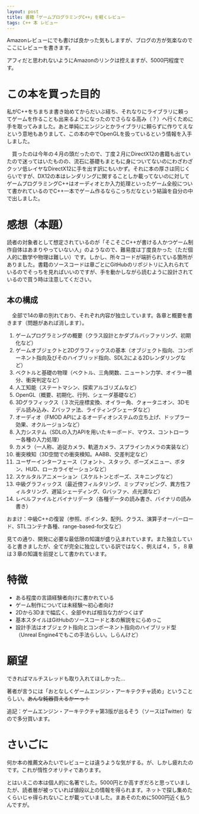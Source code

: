 ```yaml
---
layout: post
title: 書籍「ゲームプログラミングC++」を軽くレビュー
tags: C++ 本 レビュー
---
```

Amazonレビューにでも書けば良かった気もしますが、ブログの方が気楽なのでここにレビューを書きます。

アフィだと思われないようにAmazonのリンクは控えますが、5000円程度です。

# この本を買った目的

私がC++をちまちま書き始めてからだいぶ経ち、それなりにライブラリに頼ってゲームを作ることも出来るようになったのでさらなる高み（？）へ行くために手を取ってみました。あと単純にエンジンとかライブラリに頼らずに作りてえなという意地もありまして、この本の中でOpenGLを扱っているという情報を入手しました。

　買ったのは今年の４月の頭だったので、丁度２月にDirectX12の書籍も出ていたので迷ってはいたものの、流石に基礎もまともに身についてないのにわざわざクッソ低レイヤなDirectX12に手を出す訳にもいかず。それに本の厚さは同じくらいですが、DX12の本はレンダリングに関することしか載ってないのに対してゲームプログラミングC++はオーディオとか入力処理といったゲーム全般について書かれているのでC++一本でゲーム作るならこっちだなという結論を自分の中で出しました。

# 感想（本題）

読者の対象者として想定されているのが「そこそこC++が書ける人かつゲーム制作自体はあまりやっていない人」のようなので、難易度は丁度良かった（ただ個人的に数学や物理は難しい）です。しかし、所々コードが端折られている箇所がありました。書籍のソースコードは章ごとにGitHubのリポジトリに入れられているのでそっちを見ればいいのですが、手を動かしながら読むように設計されているので買う時は注意してください。

## 本の構成

　全部で14の章の別れており、それぞれ内容が独立しています。各章と概要を書きます（問題があれば消します）。

1. ゲームプログラミングの概要（クラス設計とかダブルバッファリング、初期化など）
2. ゲームオブジェクトと2Dグラフィックスの基本（オブジェクト指向、コンポーネント指向及びそのハイブリッド指向、SDL2による2Dレンダリングなど）
3. ベクトルと基礎の物理（ベクトル、三角関数、ニュートン力学、オイラー積分、衝突判定など）
4. 人工知能（ステートマシン、探索アルゴリズムなど）
5. OpenGL（概要、初期化、行列、シェーダ基礎など）
6. 3Dグラフィックス（３次元座標変換、オイラー角、クォータニオン、3Dモデル読み込み、Zバッファ法、ライティングシェーダなど）
7. オーディオ（FMOD APIによるオーディオシステムの立ち上げ、ドップラー効果、オクルージョンなど）
8. 入力システム（SDLの入力APIを用いたキーボード、マウス、コントローラー各種の入力処理）
9. カメラ（一人称、追従カメラ、軌道カメラ、スプラインカメラの実装など）
10. 衝突検知（3D空間での衝突検知。AABB、交差判定など）
11. ユーザーインターフェース（フォント、スタック、ポーズメニュー、ボタン、HUD、ローカライゼーションなど）
12. スケルタルアニメーション（スケルトンとポーズ、スキニングなど）
13. 中級グラフィックス（最近傍フィルタリング、ミップマッピング、異方性フィルタリング、遅延シェーディング、Gバッファ、点光源など）
14. レベルファイルとバイナリデータ（各種データの読み書き、バイナリの読み書き）

おまけ：中級C++の復習（参照、ポインタ、配列、クラス、演算子オーバーロード、STLコンテナ各種、range-based-for文など）



見ての通り、開発に必要な最低限の知識が盛り込まれています。また独立していると書きましたが、全てが完全に独立している訳ではなく、例えば４，５，８章は３章の知識を前提として書かれています。

# 特徴

- ある程度の言語経験者向けに書かれている
- ゲーム制作については未経験～初心者向け
- 2Dから3Dまで幅広く、全部やれば相当な力がつくはず
- 基本スタイルはGitHubのソースコードと本の解説をにらめっこ
- 設計手法はオブジェクト指向とコンポーネント指向のハイブリッド型（Unreal Engine4でもこの手法らしい。しらんけど）



# 願望

できればマルチスレッドも取り入れてほしかった…

著者が言うには「おとなしくゲームエンジン・アーキテクチャ読め」ということらしい。<s>あんな鈍器買えるかーっ！</s>

追記：ゲームエンジン・アーキテクチャ第3版が出るそう（ソースはTwitter）なので多分買います。


# さいごに

何か本の推薦文みたいでレビューとは違うような気がする。が、しかし疲れたのです。これが惰性クオリティであります。

とはいえこの本は個人的に名著でした。5000円とか高すぎだろと思っていましたが、読者層が被っていれば値段以上の情報を得られます。ネットで探し集めたくらいじゃ得られないことが載っていました。まあそのために5000円近く払うんですが。